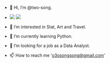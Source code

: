 - 👋 Hi, I’m @two-song.
- <img src="https://img.shields.io/badge/Python-3766AB?style=flat-square&logo=Python&logoColor=white"/></a> <img src="https://img.shields.io/badge/Tableau-E97627?style=flat-square&logo=Tableau&logoColor=white"/>

- 👀 I’m interested in Stat, Art and Travel.
- 🌱 I’m currently learning Python.
- 💞️ I’m looking for a job as a Data Analyst.
- 📫 How to reach me 'o3osongsong@gmail.com'

<!---
two-song/two-song is a ✨ special ✨ repository because its `README.md` (this file) appears on your GitHub profile.
You can click the Preview link to take a look at your changes.
--->
